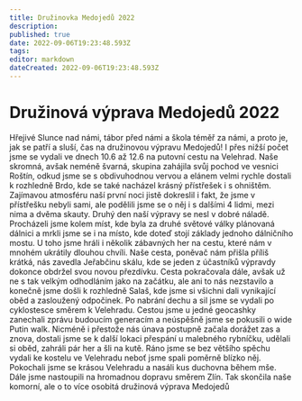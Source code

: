 ```yaml
---
title: Družinovka Medojedů 2022
description: 
published: true
date: 2022-09-06T19:23:48.593Z
tags: 
editor: markdown
dateCreated: 2022-09-06T19:23:48.593Z
---
```


# Družinová výprava Medojedů 2022
Hřejivé Slunce nad námi, tábor před námi a škola téměř za námi, a proto je, jak se patří a sluší, čas na družinovou výpravu Medojedů!
I přes nižší počet jsme se vydali ve dnech 10.6 až 12.6 na putovní cestu na Velehrad. Naše skromná, avšak neméně švarná, skupina zahájila svůj pochod ve vesnici Roštín, odkud jsme se s obdivuhodnou vervou a elánem velmi rychle dostali k rozhledně Brdo, kde se také nacházel krásný přístřešek i s ohništěm. Zajímavou atmosféru naší první noci jistě dokreslil i fakt, že jsme v přístřešku nebyli sami, ale podělili jsme se o něj i s dalšími 4 lidmi, mezi nima a dvěma skauty.
Druhý den naší výpravy se nesl v dobré náladě. Procházeli jsme kolem míst, kde byla za druhé světové války plánovaná dálnici a mrkli jsme se i na místo, kde doteď stojí základy jednoho dálničního mostu. U toho jsme hráli i několik zábavných her na cestu, které nám v mnohém ukrátily dlouhou chvíli. Naše cesta, poněvač nám přišla příliš krátká, nás zavedla Jeřabčinu skálu, kde se jeden z účastníků výpravdy dokonce obdržel svou novou přezdívku.
Cesta pokračovala dále, avšak už ne s tak velkým odhodláním jako na začátku, ale ani to nás nezstavilo a konečně jsme došli k rozhledně Salaš, kde jsme si všichni dali vynikající oběd a zasloužený odpočinek. 
Po nabrání dechu a sil jsme se vydali po cyklostesce směrem k Velehradu. Cestou jsme u jedné geocashky zanechali zprávu budoucím generacím a neúspěšně jsme se pokusili o wide Putin walk. 
Nicméně i přestože nás únava postupně začala dorážet zas a znova, dostali jsme se k další lokaci přespání u malebného rybníčku, udělali si oběd, zahráli pár her a šli na kutě. 
Ráno jsme se bez většího spěchu vydali ke kostelu ve Velehradu neboť jsme spali poměrně blízko něj. Pokochali jsme se krásou Velehradu a nasáli kus duchovna během mše. Dále jsme nastoupili na hromadnou dopravu směrem Zlín.
Tak skončila naše komorní, ale o to více osobitá družinová výprava Medojedů